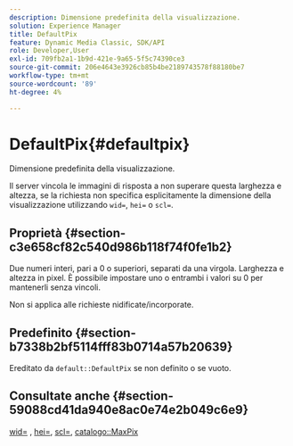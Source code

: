 ```yaml
---
description: Dimensione predefinita della visualizzazione.
solution: Experience Manager
title: DefaultPix
feature: Dynamic Media Classic, SDK/API
role: Developer,User
exl-id: 709fb2a1-1b9d-421e-9a65-5f5c74390ce3
source-git-commit: 206e4643e3926cb85b4be2189743578f88180be7
workflow-type: tm+mt
source-wordcount: '89'
ht-degree: 4%

---
```


# DefaultPix{#defaultpix}

Dimensione predefinita della visualizzazione.

Il server vincola le immagini di risposta a non superare questa larghezza e altezza, se la richiesta non specifica esplicitamente la dimensione della visualizzazione utilizzando `wid=`, `hei=` o `scl=`.

## Proprietà {#section-c3e658cf82c540d986b118f74f0fe1b2}

Due numeri interi, pari a 0 o superiori, separati da una virgola. Larghezza e altezza in pixel. È possibile impostare uno o entrambi i valori su 0 per mantenerli senza vincoli.

Non si applica alle richieste nidificate/incorporate.

## Predefinito {#section-b7338b2bf5114fff83b0714a57b20639}

Ereditato da `default::DefaultPix` se non definito o se vuoto.

## Consultate anche {#section-59088cd41da940e8ac0e74e2b049c6e9}

[wid=](../../../../../is-api/http-ref/image-serving-api-ref/c-http-protocol-reference/c-command-reference/r-is-http-wid.md#reference-bfeadcb67bf4485f851eb21345527e47) ,  [hei=](../../../../../is-api/http-ref/image-serving-api-ref/c-http-protocol-reference/c-command-reference/r-is-http-hei.md#reference-6d6f556ccc0e4b98a815e8a5c1944a96),  [scl=](../../../../../is-api/http-ref/image-serving-api-ref/c-http-protocol-reference/c-command-reference/r-scl.md#reference-b2a74e493d0d407e98fe350551ba3fcc),  [catalogo::MaxPix](../../../../../is-api/image-catalog/image-serving-api-ref/c-image-catalog-reference/c-attributes-reference/r-maxpix.md#reference-e167d396ac794079ba8b5e6eb16eeda5)

